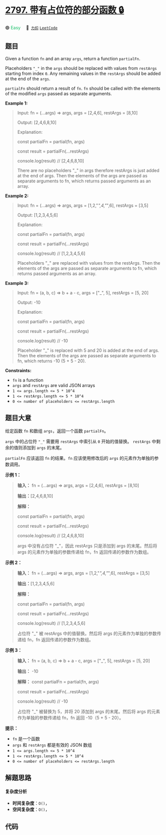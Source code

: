 # [2797. 带有占位符的部分函数 🔒](https://2xiao.github.io/leetcode-js/problem/2797.html)

🟢 <font color=#15bd66>Easy</font>&emsp; 🔗&ensp;[`力扣`](https://leetcode.cn/problems/partial-function-with-placeholders) [`LeetCode`](https://leetcode.com/problems/partial-function-with-placeholders)

## 题目

Given a function `fn` and an array `args`, return a function `partialFn`.

Placeholders `"_"` in the `args` should be replaced with values from
`restArgs` starting from index `0`. Any remaining values in the `restArgs`
should be added at the end of the `args`.

`partialFn` should return a result of `fn`. `fn` should be called with the
elements of the modified `args` passed as separate arguments.



**Example 1:**

> Input: fn = (...args) => args, args = [2,4,6], restArgs = [8,10]
> 
> Output: [2,4,6,8,10]
> 
> Explanation: 
> 
> const partialFn = partial(fn, args)
> 
> const result = partialFn(...restArgs) 
> 
> console.log(result) // [2,4,6,8,10]
> 
> 
> 
> There are no placeholders "_" in args therefore restArgs is just added at the end of args. Then the elements of the args are passed as separate arguments to fn, which returns passed arguments as an array.

**Example 2:**

> Input: fn = (...args) => args, args = [1,2,"_",4,"_",6], restArgs = [3,5]
> 
> Output: [1,2,3,4,5,6]
> 
> Explanation: 
> 
> const partialFn = partial(fn, args) 
> 
> const result = partialFn(...restArgs) 
> 
> console.log(result) // [1,2,3,4,5,6] 
> 
> 
> 
> Placeholders "_" are replaced with values from the restArgs. Then the elements of the args are passed as separate arguments to fn, which returns passed arguments as an array.

**Example 3:**

> Input: fn = (a, b, c) => b + a - c, args = ["_", 5], restArgs = [5, 20]
> 
> Output: -10
> 
> Explanation: 
> 
> const partialFn = partial(fn, args)
> 
> const result = partialFn(...restArgs)
> 
> console.log(result) // -10
> 
> 
> 
> Placeholder "_" is replaced with 5 and 20 is added at the end of args. Then the elements of the args are passed as separate arguments to fn, which returns -10 (5 + 5 - 20).

**Constraints:**

  * `fn` is a function
  * `args` and `restArgs` are valid JSON arrays
  * `1 <= args.length <= 5 * 10^4`
  * `1 <= restArgs.length <= 5 * 10^4`
  * `0 <= number of placeholders <= restArgs.length`


## 题目大意

给定函数 `fn` 和数组 `args`，返回一个函数 `partialFn`。

`args` 中的占位符 `"_"` 需要用 `restArgs` 中索引从 `0` 开始的值替换。 `restArgs` 中剩余的值则添加到 `args`
的末尾。

`partialFn` 应该返回 `fn` 的结果。`fn` 应该使用修改后的 `args` 的元素作为单独的参数调用。



**示例 1：**

> 
> 
> 
> 
> 
> **输入：** fn = (...args) => args, args = [2,4,6], restArgs = [8,10]
> 
> **输出：**[2,4,6,8,10]
> 
> **解释：**
> 
> const partialFn = partial(fn, args)
> 
> const result = partialFn(...restArgs) 
> 
> console.log(result) // [2,4,6,8,10]
> 
> 
> 
> args 中没有占位符 "_"，因此 restArgs 只是添加到 args 的末尾。然后将 args 的元素作为单独的参数传递给 fn，fn 返回传递的参数作为数组。
> 
> 

**示例 2：**

> 
> 
> 
> 
> 
> **输入：** fn = (...args) => args, args = [1,2,"_",4,"_",6], restArgs = [3,5]
> 
> **输出：**[1,2,3,4,5,6]
> 
> **解释：**
> 
> const partialFn = partial(fn, args) 
> 
> const result = partialFn(...restArgs) 
> 
> console.log(result) // [1,2,3,4,5,6] 
> 
> 
> 
> 占位符 "_" 被 restArgs 中的值替换。然后将 args 的元素作为单独的参数传递给 fn，fn 返回传递的参数作为数组。
> 
> 

**示例 3：**

> 
> 
> 
> 
> 
> **输入：** fn = (a, b, c) => b + a - c, args = ["_", 5], restArgs = [5, 20]
> 
> **输出：** -10
> 
> **解释：** const partialFn = partial(fn, args)
> 
> const result = partialFn(...restArgs)
> 
> console.log(result) // -10
> 
> 
> 
> 占位符 "_" 被替换为 5，并将 20 添加到 args 的末尾。然后将 args 的元素作为单独的参数传递给 fn，fn 返回 -10（5 + 5 - 20）。
> 
> 



**提示：**

  * `fn` 是一个函数
  * `args` 和 `restArgs` 都是有效的 JSON 数组
  * `1 <= args.length <= 5 * 10^4`
  * `1 <= restArgs.length <= 5 * 10^4`
  * `0 <= number of placeholders <= restArgs.length`


## 解题思路

#### 复杂度分析

- **时间复杂度**：`O()`，
- **空间复杂度**：`O()`，

## 代码

```javascript

```